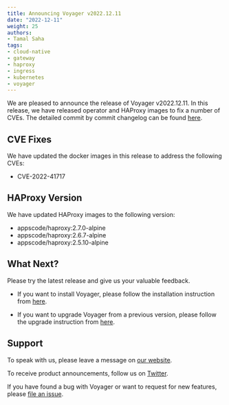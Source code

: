 ```yaml
---
title: Announcing Voyager v2022.12.11
date: "2022-12-11"
weight: 25
authors:
- Tamal Saha
tags:
- cloud-native
- gateway
- haproxy
- ingress
- kubernetes
- voyager
---
```


We are pleased to announce the release of Voyager v2022.12.11. In this release, we have released operator and HAProxy images to fix a number of CVEs. The detailed commit by commit changelog can be found [here](https://github.com/voyagermesh/CHANGELOG/blob/master/releases/v2022.12.11/README.md).

## **CVE Fixes**

We have updated the docker images in this release to address the following CVEs:

- CVE-2022-41717 

## **HAProxy Version**

We have updated HAProxy images to the following version:

- appscode/haproxy:2.7.0-alpine
- appscode/haproxy:2.6.7-alpine
- appscode/haproxy:2.5.10-alpine

## What Next?

Please try the latest release and give us your valuable feedback.

* If you want to install Voyager, please follow the installation instruction from [here](https://voyagermesh.com/docs/latest/setup).

* If you want to upgrade Voyager from a previous version, please follow the upgrade instruction from [here](https://voyagermesh.com/docs/latest/setup/upgrade/).

## Support

To speak with us, please leave a message on [our website](https://appscode.com/contact/).

To receive product announcements, follow us on [Twitter](https://twitter.com/Voyagermesh).

If you have found a bug with Voyager or want to request for new features, please [file an issue](https://github.com/voyagermesh/project/issues/new).
